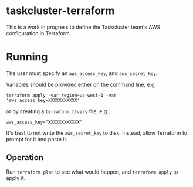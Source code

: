 # taskcluster-terraform

This is a work in progress to define the Taskcluster team's AWS configuration in Terraform.

# Running

The user must specify an `aws_access_key`, and `aws_secret_key`.

Variables should be provided either on the command line, e.g.

```
terraform apply -var region=us-west-1 -var 'aws_access_key=XXXXXXXXXXX'
```

or by creating a `terraform.tfvars` file, e.g.:

```
aws_access_key="XXXXXXXXXXXX"
```

It's best to not write the `aws_secret_key` to disk.  Instead, allow Terraform
to prompt for it and paste it.

## Operation

Run `terraform plan` to see what would happen, and `terraform apply` to apply it.

